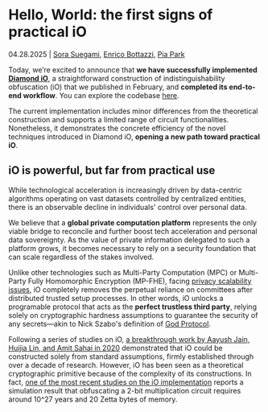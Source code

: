 # Hello, World: the first signs of practical iO

04.28.2025 | [Sora Suegami](https://x.com/SoraSue77), [Enrico Bottazzi](https://x.com/backaes), [Pia Park](https://x.com/0xpiapark)

Today, we’re excited to announce that **we have successfully implemented [Diamond iO](https://eprint.iacr.org/2025/236)**, a straightforward construction of indistinguishability obfuscation (iO) that we published in February, and **completed its end-to-end workflow**. You can explore the codebase [here](https://github.com/MachinaIO/diamond-io). 

The current implementation includes minor differences from the theoretical construction and supports a limited range of circuit functionalities. Nonetheless, it demonstrates the concrete efficiency of the novel techniques introduced in Diamond iO, **opening a new path toward practical iO**.

## iO is powerful, but far from practical use

While technological acceleration is increasingly driven by data-centric algorithms operating on vast datasets controlled by centralized entities, there is an observable decline in individuals' control over personal data. 

We believe that a **global private computation platform** represents the only viable bridge to reconcile and further boost tech acceleration and personal data sovereignty. As the value of private information delegated to such a platform grows, it becomes necessary to rely on a security foundation that can scale regardless of the stakes involved. 

Unlike other technologies such as Multi-Party Computation (MPC) or Multi-Party Fully Homomorphic Encryption (MP-FHE), facing [privacy scalability issues](https://mirror.xyz/privacy-scaling-explorations.eth/nXUhkZ84ckZi_5mYRFCCKgkLVFAmM2ECdEFCQul2jPs), iO completely removes the perpetual reliance on committees after distributed trusted setup processes. In other words, iO unlocks a programable protocol that acts as the **perfect trustless third party**, relying solely on cryptographic hardness assumptions to guarantee the security of any secrets—akin to Nick Szabo's definition of [God Protocol](https://nakamotoinstitute.org/library/the-god-protocols/).

Following a series of studies on iO, [a breakthrough work by Aayush Jain, Huijia Lin, and Amit Sahai in 2020](https://dl.acm.org/doi/pdf/10.1145/3406325.3451093) demonstrated that iO could be constructed solely from standard assumptions, firmly established through over a decade of research. However, iO has been seen as a theoretical cryptographic primitive because of the complexity of its constructions. In fact, [one of the most recent studies on the iO implementation](https://link.springer.com/chapter/10.1007/978-3-319-15618-7_12) reports a simulation result that obfuscating a 2-bit multiplication circuit requires around 10^27 years and 20 Zetta bytes of memory.

